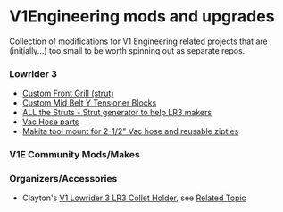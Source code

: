 # V1Engineering mods and upgrades
Collection of modifications for V1 Engineering related projects that are (initially...) too small to be worth spinning out as separate repos.

### Lowrider 3
- [Custom Front Grill (strut)](lowrider3/front-grill-strut/README.md)<br/>
- [Custom Mid Belt Y Tensioner Blocks](lowrider3/y-tension-blocks/README.md)<br/>
- [ALL the Struts - Strut generator to help LR3 makers](lowrider3/strut-plate-variable/README.md)<br/>
- [Vac Hose parts](lowrider3/vac-hose/README.md)<br/>
- [Makita tool mount for 2-1/2" Vac hose and reusable zipties](lowrider3/makita-tool-mount/README.md)<br/>


### V1E Community Mods/Makes

### Organizers/Accessories
- Clayton's [V1 Lowrider 3 LR3 Collet Holder](https://www.thingiverse.com/thing:5801714), see [Related Topic](https://forum.v1engineering.com/t/3-tube-gantry-lr3-build-an-idiots-tale/33696/50?u=aaronse)

